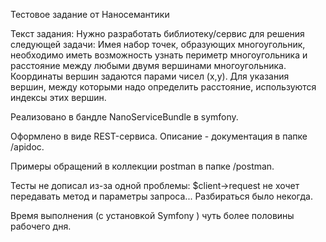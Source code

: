 Тестовое задание от Наносемантики

Текст задания:
Нужно разработать библиотеку/сервис для решения следующей задачи:
Имея набор точек, образующих многоугольник, необходимо иметь возможность узнать периметр
многоугольника и расстояние между любыми двумя вершинами многоугольника. Координаты вершин
задаются парами чисел (x,y). Для указания вершин, между которыми надо определить расстояние,
используются индексы этих вершин.


Реализовано в бандле NanoServiceBundle в symfony.

Оформлено в виде REST-сервиса. Описание - документация в папке /apidoc.

Примеры обращений в коллекции postman в папке /postman.

Тесты не дописал из-за одной проблемы: $client->request не хочет передавать метод и параметры запроса...
Разбираться было некогда.

Время выполнения (с установкой Symfony ) чуть более половины рабочего дня.